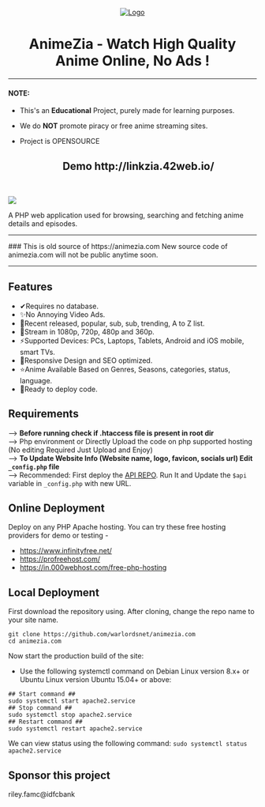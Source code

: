 <p align="center">
  <div align="center">
    <a href="https://animezia.com/">
      <img src="https://cdnzia.pages.dev/images/logo.webp" alt="Logo">
    </a>
    <h1>AnimeZia - Watch High Quality Anime Online, No Ads !</h1>
    
  </div>

  <hr />

#### NOTE:

* This's an **Educational** Project, purely made for learning purposes.
* We do **NOT** promote piracy or free anime streaming sites.
* Project is OPENSOURCE


  <div align="center">
   <h2> Demo http://linkzia.42web.io/ </h2> <br>
   <!-- PREVIEW IMAGE -->
<img src="https://blogger.googleusercontent.com/img/b/R29vZ2xl/AVvXsEiceJ8ksJ7c_-6zydA2eB2l9jKM0ls32LALgy60oizZrMn4tJwZ1IH48aurvpgoH6aok11EjXQ5YPfytuc-oXJJ6q5Ar83fV6nXQrvgSdNhQPMZ96dNxkqh6SEyEJK6flk-UWQncxzqurvh_nls_yZ8VEDJ-zDpQeCVKdq1WzztkqsLendtpbNgXYXLQw/s700/Screenshot%202023-04-01%20184807.png">
   <p> A PHP web application used for browsing, searching and fetching anime details and episodes.</p>
  </div>
  
  <hr />
### This is old source of https://animezia.com
New source code of animezia.com will not be public anytime soon.

<hr/>

## Features 
 - ✔Requires no database.
 - ✨No Annoying Video Ads.
 - 🎁Recent released, popular, sub, sub, trending, A to Z list.
 - 🎉Stream in 1080p, 720p, 480p and 360p.
 - ⚡Supported Devices: PCs, Laptops, Tablets, Android and iOS mobile, smart TVs.
 - 🎨Responsive Design and SEO optimized.
 - ⭐Anime Available Based on Genres, Seasons, categories, status, language.
 - 🚀Ready to deploy code.


## Requirements
--> **Before running check if .htaccess file is present in root dir**
<br>
--> Php environment or Directly Upload the code on php supported hosting (No editing Required Just Upload and Enjoy)
<br>
--> **To Update Website Info (Website name, logo, favicon, socials url) Edit `_config.php` file**
<br>
--> Recommended: First deploy the <a href="https://github.com/warlordsnet/zia-api">API REPO</a>. Run It and Update the `$api` variable in `_config.php` with new URL. 


## Online Deployment

Deploy on any PHP Apache hosting.
You can try these free hosting providers for demo or testing -
 - https://www.infinityfree.net/   
 - https://profreehost.com/   
 - https://in.000webhost.com/free-php-hosting

## Local Deployment

First download the repository using. After cloning, change the repo name to your site name.
```
git clone https://github.com/warlordsnet/animezia.com
cd animezia.com
```

Now start the production build of the site:
 - Use the following systemctl command on Debian Linux version 8.x+ or Ubuntu Linux version Ubuntu 15.04+ or above:

```
## Start command ##
sudo systemctl start apache2.service
## Stop command ##
sudo systemctl stop apache2.service
## Restart command ##
sudo systemctl restart apache2.service
```
We can view status using the following command:
`sudo systemctl status apache2.service`

## Sponsor this project
riley.famc@idfcbank
